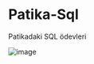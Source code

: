 # Patika-Sql
 Patikadaki SQL ödevleri

![image](https://user-images.githubusercontent.com/76480411/151050337-ee51c944-0036-4b47-bd8e-17f50776ee1f.png)
